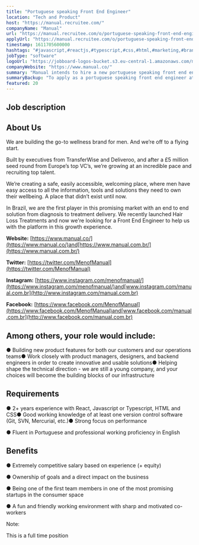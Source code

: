 ```yaml
---
title: "Portuguese speaking Front End Engineer"
location: "Tech and Product"
host: "https://manual.recruitee.com/"
companyName: "Manual"
url: "https://manual.recruitee.com/o/portuguese-speaking-front-end-engineer"
applyUrl: "https://manual.recruitee.com/o/portuguese-speaking-front-end-engineer/c/new"
timestamp: 1611705600000
hashtags: "#javascript,#reactjs,#typescript,#css,#html,#marketing,#branding,#ui/ux,#git,#management"
jobType: "software"
logoUrl: "https://jobboard-logos-bucket.s3.eu-central-1.amazonaws.com/manual"
companyWebsite: "https://www.manual.co/"
summary: "Manual intends to hire a new portuguese speaking front end engineer. If you have 2+ years experience with React, Javascript or Typescript, HTML and CSS● Good working knowledge of at least one version control software, consider applying."
summaryBackup: "To apply as a portuguese speaking front end engineer at Manual, you preferably need to have some knowledge of: #javascript, #reactjs, #typescript."
featured: 20
---
```


## Job description

## About Us

We are building the go-to wellness brand for men. And we’re off to a flying start.

Built by executives from TransferWise and Deliveroo, and after a £5 million seed round from Europe’s top VC’s, we’re growing at an incredible pace and recruiting top talent.

We’re creating a safe, easily accessible, welcoming place, where men have easy access to all the information, tools and solutions they need to own their wellbeing. A place that didn’t exist until now.

In Brazil, we are the first player in this promising market with an end to end solution from diagnosis to treatment delivery. We recently launched Hair Loss Treatments and now we're looking for a Front End Engineer to help us with the platform in this growth experience.

**Website:** [https://www.manual.co/](https://www.manual.co/)and[https://www.manual.com.br/](https://www.manual.com.br/)

**Twitter:** [https://twitter.com/MenofManual](https://twitter.com/MenofManual)

**Instagram:** [https://www.instagram.com/menofmanual/](https://www.instagram.com/menofmanual/)and[www.instagram.com/manual.com.br](http://www.instagram.com/manual.com.br)

**Facebook:** [https://www.facebook.com/MenofManual](https://www.facebook.com/MenofManual)and[www.facebook.com/manual.com.br](http://www.facebook.com/manual.com.br)

## Among others, your role would include:

● Building new product features for both our customers and our operations teams● Work closely with product managers, designers, and backend engineers in order to create innovative and usable solutions● Helping shape the technical direction - we are still a young company, and your choices will become the building blocks of our infrastructure

## Requirements

● 2+ years experience with React, Javascript or Typescript, HTML and CSS● Good working knowledge of at least one version control software (Git, SVN, Mercurial, etc.)● Strong focus on performance

● Fluent in Portuguese and professional working proficiency in English

## Benefits

● Extremely competitive salary based on experience (+ equity)

● Ownership of goals and a direct impact on the business

● Being one of the first team members in one of the most promising startups in the consumer space

● A fun and friendly working environment with sharp and motivated co-workers

Note:

This is a full time position
